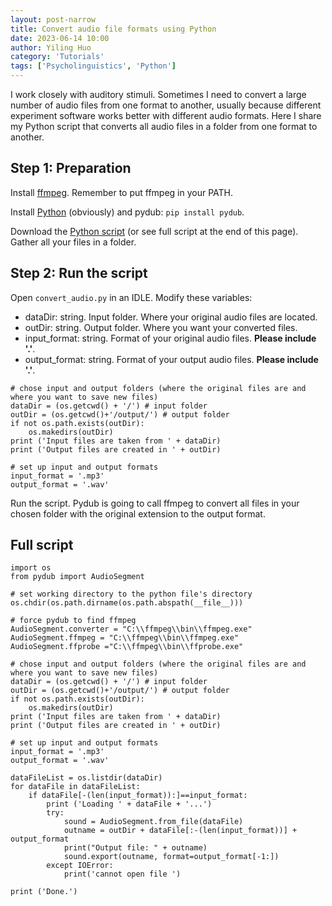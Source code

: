 ```yaml
---
layout: post-narrow
title: Convert audio file formats using Python
date: 2023-06-14 10:00
author: Yiling Huo
category: 'Tutorials'
tags: ['Psycholinguistics', 'Python']
---
```


I work closely with auditory stimuli. Sometimes I need to convert a large number of audio files from one format to another, usually because different experiment software works better with different audio formats. Here I share my Python script that converts all audio files in a folder from one format to another.

<!--excerpt-->

## Step 1: Preparation

Install [ffmpeg](https://ffmpeg.org/download.html). Remember to put ffmpeg in your PATH.

Install [Python](https://www.python.org/downloads/) (obviously) and pydub: `pip install pydub`. 

Download the <a href="/files/resources/python/convert_audio.py" download>Python script</a> (or see full script at the end of this page). Gather all your files in a folder. 

## Step 2: Run the script

Open `convert_audio.py` in an IDLE. Modify these variables: 

- dataDir: string. Input folder. Where your original audio files are located.
- outDir: string. Output folder. Where you want your converted files.
- input_format: string. Format of your original audio files. **Please include '.'**.
- output_format: string. Format of your output audio files. **Please include '.'**.

```
# chose input and output folders (where the original files are and where you want to save new files)
dataDir = (os.getcwd() + '/') # input folder
outDir = (os.getcwd()+'/output/') # output folder
if not os.path.exists(outDir):
    os.makedirs(outDir)
print ('Input files are taken from ' + dataDir)
print ('Output files are created in ' + outDir)

# set up input and output formats
input_format = '.mp3'
output_format = '.wav'
```

Run the script. Pydub is going to call ffmpeg to convert all files in your chosen folder with the original extension to the output format. 

## Full script

```
import os
from pydub import AudioSegment

# set working directory to the python file's directory
os.chdir(os.path.dirname(os.path.abspath(__file__)))

# force pydub to find ffmpeg
AudioSegment.converter = "C:\\ffmpeg\\bin\\ffmpeg.exe"
AudioSegment.ffmpeg = "C:\\ffmpeg\\bin\\ffmpeg.exe"
AudioSegment.ffprobe ="C:\\ffmpeg\\bin\\ffprobe.exe"

# chose input and output folders (where the original files are and where you want to save new files)
dataDir = (os.getcwd() + '/') # input folder
outDir = (os.getcwd()+'/output/') # output folder
if not os.path.exists(outDir):
    os.makedirs(outDir)
print ('Input files are taken from ' + dataDir)
print ('Output files are created in ' + outDir)

# set up input and output formats
input_format = '.mp3'
output_format = '.wav'

dataFileList = os.listdir(dataDir)
for dataFile in dataFileList:
    if dataFile[-(len(input_format)):]==input_format:
        print ('Loading ' + dataFile + '...')
        try:
            sound = AudioSegment.from_file(dataFile)
            outname = outDir + dataFile[:-(len(input_format))] + output_format
            print("Output file: " + outname)
            sound.export(outname, format=output_format[-1:])
        except IOError:
            print('cannot open file ')

print ('Done.')
```